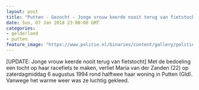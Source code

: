 ```yaml
---
layout: post
title: "Putten - Gezocht - Jonge vrouw keerde nooit terug van fietstocht"
date: Sun, 07 Jan 2018 23:00:00 GMT
categories: 
- gelderland 
- putten 
feature_image: "https://www.politie.nl/binaries/content/gallery/politie/gezocht/dossiers/2018/02-on/cck-2018/week-43.jpg"
---
```


[UPDATE: Jonge vrouw keerde nooit terug van fietstocht] Met de bedoeling een tocht op haar racefiets te maken, verliet Maria van der Zanden (22) op zaterdagmiddag 6 augustus 1994 rond halftwee haar woning in Putten (Gld). Vanwege het warme weer was ze luchtig gekleed.
